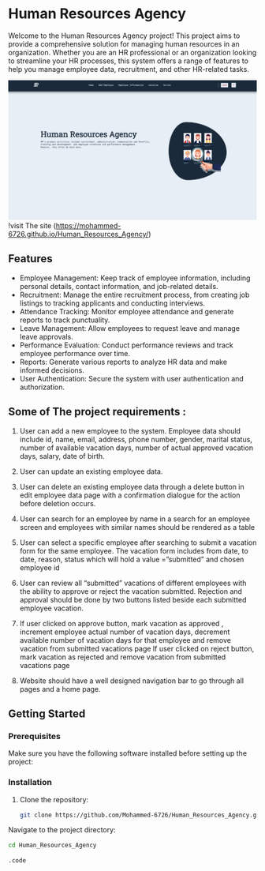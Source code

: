 # Human Resources Agency

Welcome to the Human Resources Agency project! This project aims to provide a comprehensive solution for managing human resources in an organization. Whether you are an HR professional or an organization looking to streamline your HR processes, this system offers a range of features to help you manage employee data, recruitment, and other HR-related tasks.

![home page](imgs/mainimageredme.png)
!visit The site (https://mohammed-6726.github.io/Human_Resources_Agency/)
## Features

- Employee Management: Keep track of employee information, including personal details, contact information, and job-related details.
- Recruitment: Manage the entire recruitment process, from creating job listings to tracking applicants and conducting interviews.
- Attendance Tracking: Monitor employee attendance and generate reports to track punctuality.
- Leave Management: Allow employees to request leave and manage leave approvals.
- Performance Evaluation: Conduct performance reviews and track employee performance over time.
- Reports: Generate various reports to analyze HR data and make informed decisions.
- User Authentication: Secure the system with user authentication and authorization.

## Some of The project requirements :
1. User can add a new employee to the system. Employee data should include id,
name, email, address, phone number, gender, marital status, number of available
vacation days, number of actual approved vacation days, salary, date of birth.
2. User can update an existing employee data.
3. User can delete an existing employee data through a delete button in edit
employee data page with a confirmation dialogue for the action before deletion
occurs.
4. User can search for an employee by name in a search for an employee screen
and employees with similar names should be rendered as a table
5. User can select a specific employee after searching to submit a vacation form for
the same employee. The vacation form includes from date, to date, reason,
status which will hold a value =”submitted” and chosen employee id
6. User can review all “submitted” vacations of different employees with the ability to
approve or reject the vacation submitted. Rejection and approval should be done
by two buttons listed beside each submitted employee vacation.

7. If user clicked on approve button, mark vacation as approved , increment
employee actual number of vacation days, decrement available number of
vacation days for that employee and remove vacation from submitted vacations
page
If user clicked on reject button, mark vacation as rejected and remove vacation
from submitted vacations page
8. Website should have a well designed navigation bar to go through all pages and
a home page.

## Getting Started

### Prerequisites

Make sure you have the following software installed before setting up the project:

### Installation

1. Clone the repository:

   ```bash
   git clone https://github.com/Mohammed-6726/Human_Resources_Agency.git
   
Navigate to the project directory:

   ```bash
   cd Human_Resources_Agency
   ```
   ```bash
   .code
   ```

